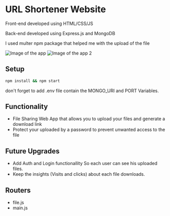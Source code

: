 # URL Shortener Website
Front-end developed using HTML/CSS/JS

Back-end developed using Express.js and MongoDB

I used multer npm package that helped me with the upload of the file

![Image of the app](https://i.ibb.co/HNnnS9T/Web-capture-27-2-2023-183445-localhost.jpg)
![Image of the app 2](https://i.ibb.co/n8jmc3t/Web-capture-27-2-2023-183541-localhost.jpg)

## Setup

```bash
npm install && npm start
```

don't forget to add .env file contain the MONGO_URI and PORT Variables.

## Functionality
- File Sharing Web App that allows you to upload your files and generate a download link
- Protect your uploaded by a password to prevent unwanted access to the file

## Future Upgrades
- Add Auth and Login functionallity So each user can see his uploaded files.
- Keep the insights (Visits and clicks) about each file downloads.

## Routers

- file.js
- main.js
